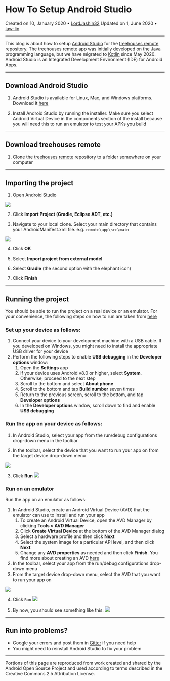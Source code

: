 # How To Setup Android Studio 

Created on 10, January 2020 • [LordJashin32](https://github.com/LordJashin32)
Updated on 1, June 2020 • [law-lin](https://github.com/law-lin)

---

This blog is about how to setup [Android Studio](https://en.wikipedia.org/wiki/Android_Studio) for the [treehouses remote](https://github.com/treehouses/remote) repository.
The treehouses remote app was initially developed on the [Java](https://en.wikipedia.org/wiki/Java_programming_language) programming language, but we have migrated to [Kotlin](https://en.wikipedia.org/wiki/Kotlin_programming_language) since May 2020. Android Studio is an Integrated Development Environment (IDE) for Android Apps. 

---

## Download Android Studio

1. Android Studio is available for Linux, Mac, and Windows platforms. Download it [here](https://developer.android.com/studio)

1. Install Android Studio by running the installer. Make sure you select Android Virtual Device in the components section of the install because you will need this to run an emulator to test your APKs you build

---

## Download treehouses remote 

1. Clone the [treehouses remote](https://github.com/treehouses/remote) repository to a folder somewhere on your computer

---

## Importing the project

1. Open Android Studio
 
![](./images/20200105-android-studio.png)

2. Click **Import Project (Gradle, Eclipse ADT, etc.)**

3. Navigate to your local clone. Select your main directory that contains your AndroidManifest.xml file. e.g. `remote\app\src\main`
 
![](./images/20200105-import-project.png)
 
4. Click **OK**

5. Select **Import project from external model**

6. Select **Gradle** (the second option with the elephant icon)

7. Click **Finish**
 
---

## Running the project

You should be able to run the project on a real device or an emulator. For your convenience, the following steps on how to run are taken from [here](https://developer.android.com/training/basics/firstapp/running-app)

### Set up your device as follows:
1. Connect your device to your development machine with a USB cable. If you developed on Windows, you might need to install the appropriate USB driver for your device
1. Perform the following steps to enable **USB debugging** in the **Developer options** window:
    1. Open the **Settings** app
    1. If your device uses Android v8.0 or higher, select **System**. Otherwise, proceed to the next step
    1. Scroll to the bottom and select **About phone**
    1. Scroll to the bottom and tap **Build number** seven times
    1. Return to the previous screen, scroll to the bottom, and tap **Developer options**
    1. In the **Developer options** window, scroll down to find and enable **USB debugging**
 
### Run the app on your device as follows:
1. In Android Studio, select your app from the run/debug configurations drop-down menu in the toolbar

2. In the toolbar, select the device that you want to run your app on from the target device drop-down menu

![](./images/20200601-device-dropdown.png)

3. Click **Run** ![](./images/20200601-run-button.png)
 
### Run on an emulator

Run the app on an emulator as follows:

1. In Android Studio, create an Android Virtual Device (AVD) that the emulator can use to install and run your app
    1. To create an Android Virtual Device, open the AVD Manager by clicking **Tools > AVD Manager**
    1. Click **Create Virtual Device** at the bottom of the AVD Manager dialog
    1. Select a hardware profile and then click **Next**
    1. Select the system image for a particular API level, and then click **Next**
    1. Change any **AVD properties** as needed and then click **Finish**. You find more about creating an AVD [here](https://developer.android.com/studio/run/managing-avds#createavd) 
2. In the toolbar, select your app from the run/debug configurations drop-down menu
3. From the target device drop-down menu, select the AVD that you want to run your app on

![](./images/20200601-device-dropdown.png)

4. Click `Run` ![](./images/20200601-run-button.png)

5. By now, you should see something like this:
![](./images/20200105-run-apk.png)

---

## Run into problems?

 * Google your errors and post them in [Gitter](https://treehouses.io/#!pages/chat.md) if you need help
 * You might need to reinstall Android Studio to fix your problem

---

Portions of this page are reproduced from work created and shared by the Android Open Source Project and used according to terms described in the Creative Commons 2.5 Attribution License.